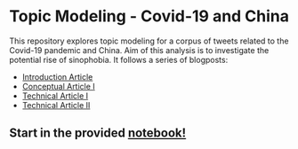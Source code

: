 # Topic Modeling - Covid-19 and China 

This repository explores topic modeling for a corpus of tweets related to the Covid-19 pandemic and China. Aim of this analysis is to investigate the potential rise of sinophobia. It follows a series of blogposts:
 - [Introduction Article](https://medium.com/ai-for-people/analyzing-online-discourse-for-everyone-7fa3762d69ba)
 - [Conceptual Article I](https://medium.com/ai-for-people/the-rise-of-sinophobia-on-twitter-during-the-covid-19-pandemic-conceptual-part-1-545f81a61619)
 - [Technical Article I](https://medium.com/ai-for-people/the-rise-of-sinophobia-on-twitter-during-the-covid-19-pandemic-technical-part-1-abebd2bd57d4)
 - [Technical Article II](https://medium.com/ai-for-people/the-rise-of-sinophobia-on-twitter-during-the-covid-19-pandemic-technical-part-2-384917ddd16d)
 
## Start in the provided [notebook!](https://github.com/aiforpeople-git/Covid19China_TopicModeling/blob/master/src/Topic_Modeling_LDA.ipynb)
